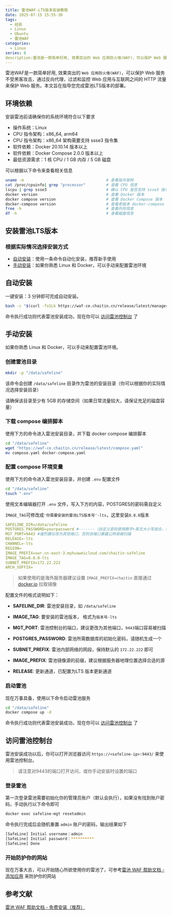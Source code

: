 ```yaml
---
title: 雷池WAF-LTS版本安装教程
date: 2025-07-15 15:55-30
tags:
  - 经验
  - Linux
  - Ubuntu
  - 雷池WAF
categories:
  - Linux
series: 8
description:雷池是一款简单好用, 效果突出的 Web 应用防火墙(WAF)，可以保护 Web 服务不受黑客攻击。本文旨在教学雷池LTS版本的安装过程
---
```


雷池WAF是一款简单好用, 效果突出的 `Web 应用防火墙(WAF)`，可以保护 Web 服务不受黑客攻击，通过反向代理，过滤和监控 Web 应用与互联网之间的 HTTP 流量来保护 Web 服务。本文旨在指导您完成雷池LTS版本的部署。

## 环境依赖

安装雷池前请确保你的系统环境符合以下要求

- 操作系统：Linux
- CPU 指令架构：x86_64, arm64
- CPU 指令架构：x86_64 架构需要支持 ssse3 指令集
- 软件依赖：Docker 20.10.14 版本以上
- 软件依赖：Docker Compose 2.0.0 版本以上
- 最低资源需求：1 核 CPU / 1 GB 内存 / 5 GB 磁盘

可以根据以下命令来查看相关信息

```bash
uname -m                                    # 查看指令架构
cat /proc/cpuinfo| grep "processor"         # 查看 CPU 信息
lscpu | grep ssse3                          # 确认 CPU 是否支持 ssse3 指令集
docker version                              # 查看 Docker 版本
docker compose version                      # 查看 Docker Compose 版本
docker-compose version                      # 查看老版本 docker-compose 版本
free -h                                     # 查看内存信息
df -h                                       # 查看磁盘信息
```

## 安装雷池LTS版本

### 根据实际情况选择安装方式

- [自动安装](#自动安装)：使用一条命令自动化安装，推荐新手使用
- [手动安装](#手动安装)：如果你熟悉 Linux 和 Docker，可以手动来配置雷池环境

## 自动安装

一键安装：3 分钟即可完成自动安装。

```bash
bash -c "$(curl -fsSLk https://waf-ce.chaitin.cn/release/latest/manager.sh)" -- --lts
```

命令执行成功则代表雷池安装成功，现在你可以 [访问雷池控制台](#访问雷池控制台) 了

## 手动安装

如果你熟悉 Linux 和 Docker，可以手动来配置雷池环境。

### 创建雷池目录

```bash
mkdir -p "/data/safeline"
```

该命令会创建 `/data/safeline` 目录作为雷池的安装目录（你可以根据你的实际情况选择安装目录）

请确保该目录至少有 5GB 的存储空间（如果日常流量较大，请保证充足的磁盘容量）

### 下载 compose 编排脚本

使用下方的命令进入雷池安装目录，并下载 docker compose 编排脚本

```bash
cd "/data/safeline"
wget "https://waf-ce.chaitin.cn/release/latest/compose.yaml"
mv compose.yaml docker-compose.yaml
```

### 配置 compose 环境变量

使用下方的命令进入雷池安装目录，并创建 `.env` 配置文件

```bash
cd "/data/safeline"
touch ".env"
```

使用文本编辑器打开 `.env` 文件，写入下方的内容，POSTGRES的密码需自定义

`IMAGE_TAG`可修改成`'你需要安装的雷池LTS版本号'-lts`，这里安装`8.8.0`版本

```yaml
SAFELINE_DIR=/data/safeline
POSTGRES_PASSWORD=yourpassword #-------（自定义密码使用数字+英文大小写组合，勿使用特殊字符）
MGT_PORT=9443 #强烈建议改为其他端口，否则该端口暴露公网易被扫描
RELEASE=-lts
CHANNEL=-lts
REGION=
IMAGE_PREFIX=swr.cn-east-3.myhuaweicloud.com/chaitin-safeline
IMAGE_TAG=8.8.0-lts
SUBNET_PREFIX=172.22.222
ARCH_SUFFIX=
```

> 如果使用的是海外服务器建议设置 `IMAGE_PREFIX=chaitin` 直接通过 [docker.io](http://docker.io/) 拉取镜像

配置文件的格式说明如下：

- **SAFELINE_DIR**: 雷池安装目录，如 `/data/safeline`
- **IMAGE_TAG**: 要安装的雷池版本， 格式为`版本号-lts`
- **MGT_PORT**: 雷池控制台的端口，建议更改为其他端口，`9443`端口容易被扫描

- **POSTGRES_PASSWORD**: 雷池所需数据库的初始化密码，请随机生成一个
- **SUBNET_PREFIX**: 雷池内部网络的网段，保持默认的 `172.22.222` 即可
- **IMAGE_PREFIX**: 雷池镜像源的前缀，建议根据服务器地理位置选择合适的源
- **RELEASE**: 更新通道，已配置为LTS 版本更新通道

### 启动雷池

现在万事具备，使用以下命令启动雷池服务

```bash
cd "/data/safeline"
docker compose up -d
```

命令执行成功则代表雷池安装成功，现在你可以 [访问雷池控制台](#访问雷池控制台) 了

## 访问雷池控制台

雷池安装成功以后，你可以打开浏览器访问 `https://<safeline-ip>:9443/` 来使用雷池控制台。

> 请注意对9443的端口打开访问，或你手动安装时设置的端口

### 登录雷池

第一次登录雷池需要初始化你的管理员账户（默认会执行），如果没有找到账户密码，手动执行以下命令即可

```bash
docker exec safeline-mgt resetadmin
```

命令执行完成后会随机重置 `admin` 账户的密码，输出结果如下

```bash
[SafeLine] Initial username：admin
[SafeLine] Initial password：**********
[SafeLine] Done
```

### 开始防护你的网站

现在万事大吉，可以开始随心所欲使用你的雷池了，可参考[雷池 WAF 帮助文档 - 添加应用](https://help.waf-ce.chaitin.cn/node/01973fc6-e14a-7234-8acd-bdba21c8b3f3) 来防护你的网站

## 参考文献
[雷池 WAF 帮助文档 - 免费安装（推荐）](https://help.waf-ce.chaitin.cn/node/01973fc6-e14a-7234-8acd-bdba21c8b3f3) 

